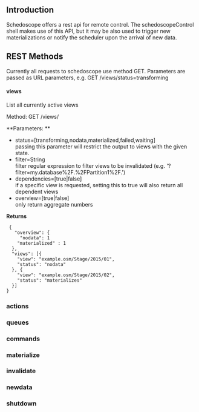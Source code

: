 ## Introduction

Schedoscope offers a rest api for remote control. The schedoscopeControl shell makes use of this API, but it may be also used to trigger new materializations or notify the scheduler upon the arrival of new data.

## REST Methods
Currently all requests to schedoscope use method GET. Parameters are passed as URL parameters, e.g.
GET /views/status=transforming

#### views
List all currently active views  

Method: GET /views/   

**Parameters:  **

- status=[transforming,nodata,materialized,failed,waiting]  
    passing this parameter will restrict the output to views with the given state.
- filter=String  
    filter regular expression to filter views to be invalidated (e.g. '?filter=my.database%2F.%2FPartition1%2F.')
- dependencies=[true|false]  
    if a specific view is requested, setting this to true will also return all dependent views
- overview=[true|false]  
    only return aggregate numbers  

**Returns**  

     {  
       "overview": {  
         "nodata": 1  
        "materialized" : 1  
      },  
      "views": [{  
        "view": "example.osm/Stage/2015/01",  
        "status": "nodata"  
      }, {  
        "view": "example.osm/Stage/2015/02",  
        "status": "materializes"  
      }]  
    }  




### actions 

### queues 


### commands 


### materialize 

### invalidate


### newdata 

### shutdown 
